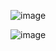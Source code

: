 
![image](https://github.com/user-attachments/assets/a932ecee-a993-4813-ae35-3de43be14e3e)

![image](https://github.com/user-attachments/assets/e199e0c5-dc47-4518-b3a0-b164d4307eb1)

